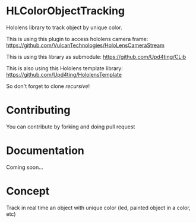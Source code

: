 # HLColorObjectTracking
Hololens library to track object by unique color. 

This is using this plugin to access hololens camera frame: https://github.com/VulcanTechnologies/HoloLensCameraStream

This is using this library as submodule: https://github.com/Upd4ting/CLib

This is also using this Hololens template library: https://github.com/Upd4ting/HololensTemplate

So don't forget to clone *recursive*!

# Contributing

You can contribute by forking and doing pull request

# Documentation

Coming soon...

# Concept 

Track in real time an object with unique color (led, painted object in a color, etc)
